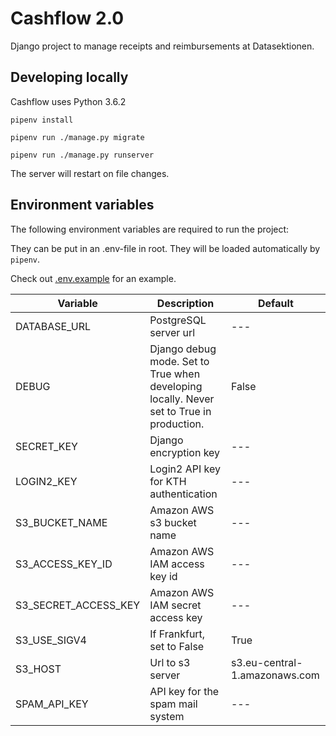 # Cashflow 2.0

Django project to manage receipts and reimbursements at Datasektionen.

## Developing locally

Cashflow uses Python 3.6.2

`pipenv install`

`pipenv run ./manage.py migrate`

`pipenv run ./manage.py runserver`

The server will restart on file changes.

## Environment variables

The following environment variables are required to run the project:

They can be put in an .env-file in root. They will be loaded automatically by `pipenv`.

Check out [.env.example](.env.example) for an example.

| Variable              | Description                           | Default                       |
|-----------------------|---------------------------------------|-------------------------------|
| DATABASE_URL                | PostgreSQL server url                 | ---                           |
| DEBUG                 | Django debug mode. Set to True when developing locally. Never set to True in production.                     | False                         |
| SECRET_KEY            | Django encryption key                 | ---                           |
| LOGIN2_KEY            | Login2 API key for KTH authentication | ---                           |
| S3_BUCKET_NAME        | Amazon AWS s3 bucket name             | ---                           |
| S3_ACCESS_KEY_ID      | Amazon AWS IAM access key id          | ---                           |
| S3_SECRET_ACCESS_KEY  | Amazon AWS IAM secret access key      | ---                           |
| S3_USE_SIGV4          | If Frankfurt, set to False            | True                          |
| S3_HOST               | Url to s3 server                      | s3.eu-central-1.amazonaws.com |
| SPAM_API_KEY          | API key for the spam mail system      | ---                           |
